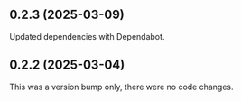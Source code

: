 ## 0.2.3 (2025-03-09)

Updated dependencies with Dependabot.

## 0.2.2 (2025-03-04)

This was a version bump only, there were no code changes.